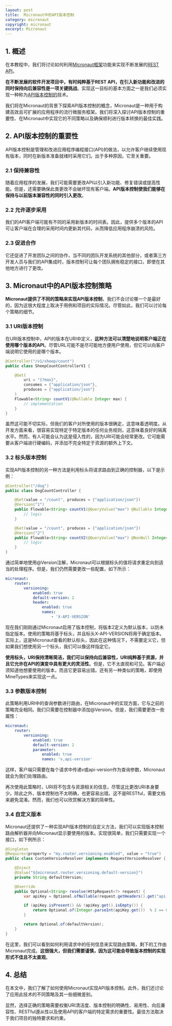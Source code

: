 ```yaml
---
layout: post
title:  Micronaut中的API版本控制
category: micronaut
copyright: micronaut
excerpt: Micronaut
---
```


## 1. 概述

在本教程中，我们将讨论如何利用[Micronaut框架](https://micronaut.io/)功能来实现不断发展的[REST API](https://www.baeldung.com/micronaut)。

**在不断发展的软件开发项目中，有时纯粹基于REST API，在引入新功能和改进的同时保持向后兼容性是一项关键挑战**。实现这一目标的基本方面之一是我们必须实现一种称为[API版本控制的](https://www.baeldung.com/rest-versioning)技术。

我们将在Micronaut的背景下探索API版本控制的概念，Micronaut是一种用于构建高效且可扩展的应用程序的流行微服务框架。我们将深入探讨API版本控制的重要性、在Micronaut中实现它的不同策略以及确保顺利进行版本转换的最佳实践。

## 2. API版本控制的重要性

API版本控制是管理和改进应用程序编程接口(API)的做法，以允许客户继续使用现有版本，同时在新版本准备就绪时采用它们。出于多种原因，它至关重要。

### 2.1 保持兼容性

随着应用程序的发展，我们可能需要更改API以引入新功能、修复错误或提高性能。但是，还需要确保此类更改不会破坏现有客户端。**API版本控制使我们能够在保持与以前版本兼容性的同时引入更改**。

### 2.2 允许逐步采用

我们的API客户端可能有不同的采用新版本的时间表。因此，提供多个版本的API可让客户端在合理的采用时间内更新其代码，从而降低应用程序崩溃的风险。

### 2.3 促进合作

它还促进了开发团队之间的协作，当不同的团队开发系统的其他部分，或者第三方开发人员与我们的API集成时，版本控制可让每个团队拥有稳定的接口，即使在其他地方进行了更改。

## 3. Micronaut中的API版本控制策略

**Micronaut提供了不同的策略来实现API版本控制**，我们不会讨论哪一个是最好的，因为这很大程度上取决于用例和项目的实际情况。尽管如此，我们可以讨论每个策略的细节。

### 3.1 URI版本控制

在URI版本控制中，API的版本在URI中定义，**这种方法可以清楚地说明客户端正在使用哪个版本的API**。尽管URL可能不是尽可能地方便用户使用，但它可以向客户端说明它使用的是哪个版本。

```java
@Controller("/v1/sheep/count")
public class SheepCountControllerV1 {

    @Get(
        uri = "{?max}",
        consumes = {"application/json"},
        produces = {"application/json"}
    )
    Flowable<String> countV1(@Nullable Integer max) {
        // implementation
    }
}
```

虽然这可能不切实际，但我们的客户对所使用的版本很确定，这意味着透明度。从开发方面来看，很容易实现特定于特定版本的任何业务规则，这意味着良好的隔离水平。然而，有人可能会认为这是侵入性的，因为URI可能会经常更改。它可能需要从客户端进行硬编码，并添加不完全特定于资源的额外上下文。

### 3.2 标头版本控制

实现API版本控制的另一种方法是利用标头将请求路由到正确的控制器，以下是示例：

```java
@Controller("/dog")
public class DogCountController {

    @Get(value = "/count", produces = {"application/json"})
    @Version("1")
    public Flowable<String> countV1(@QueryValue("max") @Nullable Integer max) {
        // logic
    }

    @Get(value = "/count", produces = {"application/json"})
    @Version("2")
    public Flowable<String> countV2(@QueryValue("max") @NonNull Integer max) {
        // logic  
    }
}
```

通过简单地使用@Version注解，Micronaut可以根据标头的值将请求重定向到适当的处理程序。但是，我们仍然需要更改一些配置，如下所示：

```yaml
micronaut:
    router:
        versioning:
            enabled: true
            default-version: 2
            header:
                enabled: true
                names:
                    - 'X-API-VERSION'
```

现在我们刚刚通过Micronaut启用了版本控制，将版本2定义为默认版本，以防未指定版本。使用的策略将基于标头，并且标头X-API-VERSION将用于确定版本。实际上，这是Micronaut查看的默认标头，因此在这种情况下，不需要定义它，但如果我们想使用另一个标头，我们可以像这样指定它。

**使用标头，URI保持清晰简洁，我们可以保持向后兼容性，URI纯粹基于资源，并且它允许在API的演变中具有更大的灵活性**。但是，它不太直观和可见。客户端必须知道他想要使用的版本，而且它更容易出错。还有另一种类似的策略，即使用MineTypes来实现这一点。

### 3.3 参数版本控制

此策略利用URI中的查询参数进行路由，在Micronaut中的实现方面，它与之前的策略完全相同。我们只需要在控制器中添加@Version。但是，我们需要更改一些属性：

```yaml
micronaut:
    router:
        versioning:
            enabled: true
            default-version: 2
            parameter:
                enabled: true
                names: 'v,api-version'
```

这样，客户端只需要在每个请求中传递v或api-version作为查询参数，Micronaut就会为我们处理路由。

再次使用此策略时，URI将不包含与资源相关的信息，尽管这比更改URI本身要少。除此之外，版本控制也不太明确，也更容易出错。这不是RESTful，需要文档来避免混淆。然而，我们也可以欣赏解决方案的简单性。

### 3.4 自定义版本

Micronaut还提供了一种实现API版本控制的自定义方法，我们可以实现版本控制路由解析器并向Micronaut显示要使用的版本。实现很简单，我们只需要实现一个接口，如下例所示：

```java
@Singleton
@Requires(property = "my.router.versioning.enabled", value = "true")
public class CustomVersionResolver implements RequestVersionResolver {

    @Inject
    @Value("${micronaut.router.versioning.default-version}")
    private String defaultVersion;

    @Override
    public Optional<String> resolve(HttpRequest<?> request) {
        var apiKey = Optional.ofNullable(request.getHeaders().get("api-key"));

        if (apiKey.isPresent() && !apiKey.get().isEmpty()) {
            return Optional.of(Integer.parseInt(apiKey.get())  % 2 == 0 ? "2" : "1");
        }

        return Optional.of(defaultVersion);
    }
}
```

在这里，我们可以看到如何利用请求中的任何信息来实现路由策略，剩下的工作由Micronaut完成。**这很强大，但我们需要谨慎，因为这可能会导致版本控制的实现形式不佳且不太直观**。

## 4. 总结

在本文中，我们了解了如何使用Micronaut实现API版本控制。此外，我们还讨论了应用此技术的不同策略及其一些细微差别。

显然，选择正确的策略需要权衡URI清洁度、版本控制的明确性、易用性、向后兼容性、RESTful遵从性以及使用API的客户端的特定需求的重要性。最佳方法取决于我们项目的独特要求和约束。